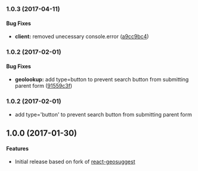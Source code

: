 ### 1.0.3 (2017-04-11)


#### Bug Fixes

* **client:** removed unecessary console.error ([a9cc9bc4](https://github.com/superdesk/react-geolookup/commit/a9cc9bc4648a82503945e8fdab246f6c9672c2b5))


### 1.0.2 (2017-02-01)


#### Bug Fixes

* **geolookup:** add type=button to prevent search button from submitting parent form ([91559c3f](https://github.com/superdesk/react-geolookup/commit/91559c3fc3589ea91eaf90dd406eaa4ba254b46c))


### 1.0.2 (2017-02-01)

* add type='button' to prevent search button from submitting parent form

## 1.0.0 (2017-01-30)

#### Features

* Initial release based on fork of [react-geosuggest](https://github.com/ubilabs/react-geosuggest/)
